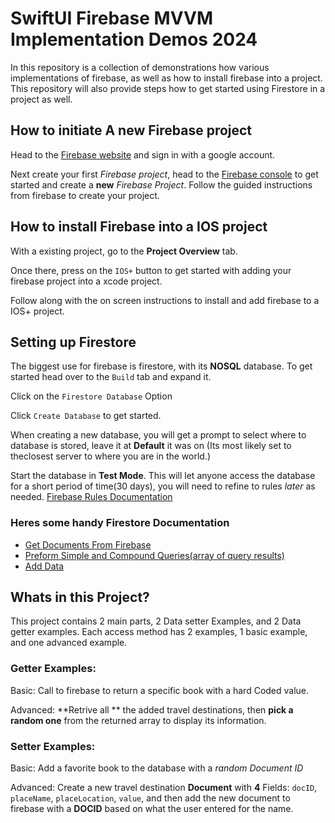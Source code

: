 
# SwiftUI Firebase MVVM Implementation Demos 2024

In this repository is a collection of demonstrations how various implementations of firebase, as well as how to install firebase into a project. This repository will also provide steps how to get started using Firestore in a project as well. 


## How to initiate A new Firebase project

Head to the [Firebase website](https://firebase.google.com) and sign in with a google account.


Next create your first *Firebase project*, head to the [Firebase console](https://console.firebase.google.com) to get started and create a **new** *Firebase Project*. Follow the guided instructions from firebase to create your project. 





## How to install Firebase into a IOS project

With a existing project, go to the **Project Overview** tab. 

Once there, press on the `IOS+` button to get started with adding your firebase project into a xcode project. 

Follow along with the on screen instructions to install and add firebase to a IOS+ project. 




## Setting up Firestore

The biggest use for firebase is firestore, with its **NOSQL** database. To get started head over to the `Build` tab and expand it. 

Click on the `Firestore Database` Option 

Click `Create Database` to get started. 

When creating a new database, you will get a prompt to select where to database is stored, leave it at **Default** it was on (Its most likely set to theclosest server to where you are in the world.)

Start the database in **Test Mode**. This will let anyone access the database for a short period of time(30 days), you will need to refine to rules *later* as needed. 
[Firebase Rules Documentation](https://firebase.google.com/docs/rules/basics)



### Heres some handy Firestore Documentation

- [Get Documents From Firebase](https://firebase.google.com/docs/firestore/query-data/get-data#swift_1)
- [Preform Simple and Compound Queries(array of query results)](https://firebase.google.com/docs/firestore/query-data/queries)
- [Add Data](https://firebase.google.com/docs/firestore/manage-data/add-data)







## Whats in this Project? 

This project contains 2 main parts, 2 Data setter Examples, and 2 Data getter examples. 
Each access method has 2 examples, 1 basic example, and one advanced example. 


### Getter Examples: 

Basic: 
    Call to firebase to return a specific book with a hard Coded value.
    

Advanced: 
    **Retrive all ** the added travel destinations, then **pick a random one** from the returned array to display its information. 
    
    

### Setter Examples:
    
Basic: 
    Add a favorite book to the database with a *random Document ID*
    
 Advanced: 
    Create a new travel destination **Document** with **4** Fields: `docID`, `placeName`, `placeLocation`, `value`, and then add the new document to firebase with a **DOCID** based on what the user entered for the name. 
        

    

